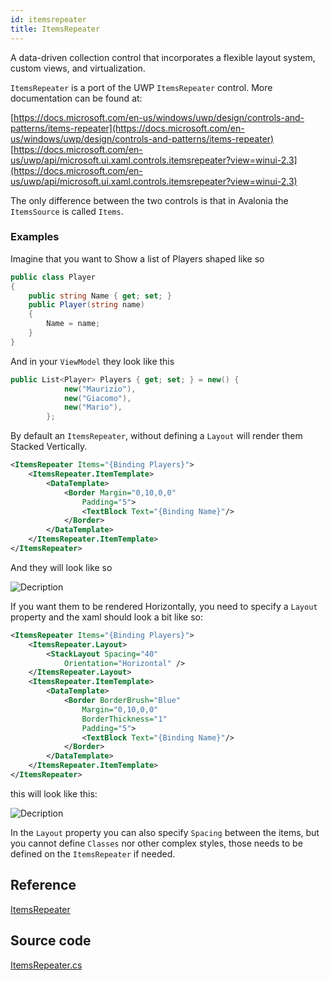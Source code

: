 ```yaml
---
id: itemsrepeater
title: ItemsRepeater
---
```


A data-driven collection control that incorporates a flexible layout system, custom views, and virtualization.

`ItemsRepeater` is a port of the UWP `ItemsRepeater` control. More documentation can be found at:

[https://docs.microsoft.com/en-us/windows/uwp/design/controls-and-patterns/items-repeater](https://docs.microsoft.com/en-us/windows/uwp/design/controls-and-patterns/items-repeater) [https://docs.microsoft.com/en-us/uwp/api/microsoft.ui.xaml.controls.itemsrepeater?view=winui-2.3](https://docs.microsoft.com/en-us/uwp/api/microsoft.ui.xaml.controls.itemsrepeater?view=winui-2.3)

The only difference between the two controls is that in Avalonia the `ItemsSource` is called `Items`.

### Examples
Imagine that you want to Show a list of Players shaped like so

```csharp
public class Player
{
    public string Name { get; set; }
    public Player(string name)
    {
        Name = name;
    }
}
```

And in your `ViewModel` they look like this
```csharp
public List<Player> Players { get; set; } = new() {
            new("Maurizio"),
            new("Giacomo"),
            new("Mario"),
        };
```

By default an `ItemsRepeater`, without defining a `Layout` will render them Stacked Vertically.

```xml
<ItemsRepeater Items="{Binding Players}">
    <ItemsRepeater.ItemTemplate>
        <DataTemplate>
            <Border Margin="0,10,0,0"
                Padding="5">
                <TextBlock Text="{Binding Name}"/>
            </Border>
        </DataTemplate>
    </ItemsRepeater.ItemTemplate>
</ItemsRepeater>
```
And they will look like so

  <div style={{textAlign: 'center'}}>
    <img src="/img/controls/itemsrepeater/itemsrepeatervertical.png" alt="Decription" />
  </div>

If you want them to be rendered Horizontally, you need to specify a `Layout` property and the xaml should look a bit like so:
```xml
<ItemsRepeater Items="{Binding Players}">
    <ItemsRepeater.Layout>
        <StackLayout Spacing="40"
            Orientation="Horizontal" />
    </ItemsRepeater.Layout>
    <ItemsRepeater.ItemTemplate>
        <DataTemplate>
            <Border BorderBrush="Blue"
                Margin="0,10,0,0"
                BorderThickness="1"
                Padding="5">
                <TextBlock Text="{Binding Name}"/>
            </Border>
        </DataTemplate>
    </ItemsRepeater.ItemTemplate>
</ItemsRepeater>
```
this will look like this:
  <div style={{textAlign: 'center'}}>
    <img src="/img/controls/itemsrepeater/itemsrepeaterhorizontal.png" alt="Decription" />
  </div>

In the `Layout` property you can also specify `Spacing` between the items, but you cannot define `Classes` nor other complex styles, those needs to be defined on the `ItemsRepeater` if needed.



## Reference

[ItemsRepeater](http://reference.avaloniaui.net/api/Avalonia.Controls/ItemsRepeater/)

## Source code

[ItemsRepeater.cs](https://github.com/AvaloniaUI/Avalonia/blob/master/src/Avalonia.Controls/Repeater/ItemsRepeater.cs)
